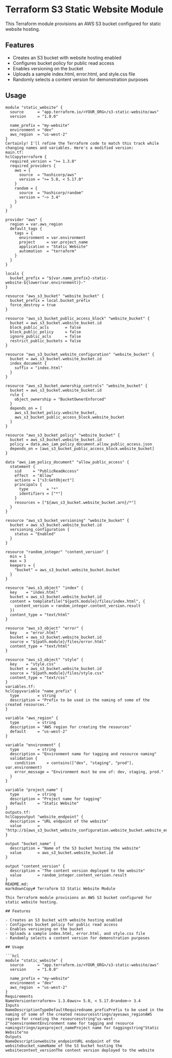# Terraform S3 Static Website Module

This Terraform module provisions an AWS S3 bucket configured for static website hosting.

## Features

- Creates an S3 bucket with website hosting enabled
- Configures bucket policy for public read access
- Enables versioning on the bucket
- Uploads a sample index.html, error.html, and style.css file
- Randomly selects a content version for demonstration purposes

## Usage

```hcl
module "static_website" {
  source      = "app.terraform.io/<YOUR_ORG>/s3-static-website/aws"
  version     = "1.0.0"
  
  name_prefix = "my-website"
  environment = "dev"
  aws_region  = "us-west-2"
}
Certainly! I'll refine the Terraform code to match this track while changing names and variables. Here's a modified version:
main.tf:
hclCopyterraform {
  required_version = ">= 1.3.0"
  required_providers {
    aws = {
      source  = "hashicorp/aws"
      version = ">= 5.0, < 5.17.0"
    }
    random = {
      source  = "hashicorp/random"
      version = "~> 3.4"
    }
  }
}

provider "aws" {
  region = var.aws_region
  default_tags {
    tags = {
      environment = var.environment
      project     = var.project_name
      application = "Static Website"
      automation  = "terraform"
    }
  }
}

locals {
  bucket_prefix = "${var.name_prefix}-static-website-${lower(var.environment)}-"
}

resource "aws_s3_bucket" "website_bucket" {
  bucket_prefix = local.bucket_prefix
  force_destroy = true
}

resource "aws_s3_bucket_public_access_block" "website_bucket" {
  bucket = aws_s3_bucket.website_bucket.id
  block_public_acls       = false
  block_public_policy     = false
  ignore_public_acls      = false
  restrict_public_buckets = false
}

resource "aws_s3_bucket_website_configuration" "website_bucket" {
  bucket = aws_s3_bucket.website_bucket.id
  index_document {
    suffix = "index.html"
  }
}

resource "aws_s3_bucket_ownership_controls" "website_bucket" {
  bucket = aws_s3_bucket.website_bucket.id
  rule {
    object_ownership = "BucketOwnerEnforced"
  }
  depends_on = [
    aws_s3_bucket_policy.website_bucket,
    aws_s3_bucket_public_access_block.website_bucket
  ]
}

resource "aws_s3_bucket_policy" "website_bucket" {
  bucket = aws_s3_bucket.website_bucket.id
  policy = data.aws_iam_policy_document.allow_public_access.json
  depends_on = [aws_s3_bucket_public_access_block.website_bucket]
}

data "aws_iam_policy_document" "allow_public_access" {
  statement {
    sid     = "PublicReadAccess"
    effect  = "Allow"
    actions = ["s3:GetObject"]
    principals {
      type        = "*"
      identifiers = ["*"]
    }
    resources = ["${aws_s3_bucket.website_bucket.arn}/*"]
  }
}

resource "aws_s3_bucket_versioning" "website_bucket" {
  bucket = aws_s3_bucket.website_bucket.id
  versioning_configuration {
    status = "Enabled"
  }
}

resource "random_integer" "content_version" {
  min = 1
  max = 3
  keepers = {
    "bucket" = aws_s3_bucket.website_bucket.bucket
  }
}

resource "aws_s3_object" "index" {
  key    = "index.html"
  bucket = aws_s3_bucket.website_bucket.id
  content = templatefile("${path.module}/files/index.html", {
    content_version = random_integer.content_version.result
  })
  content_type = "text/html"
}

resource "aws_s3_object" "error" {
  key    = "error.html"
  bucket = aws_s3_bucket.website_bucket.id
  source = "${path.module}/files/error.html"
  content_type = "text/html"
}

resource "aws_s3_object" "style" {
  key    = "style.css"
  bucket = aws_s3_bucket.website_bucket.id
  source = "${path.module}/files/style.css"
  content_type = "text/css"
}
variables.tf:
hclCopyvariable "name_prefix" {
  type        = string
  description = "Prefix to be used in the naming of some of the created resources."
}

variable "aws_region" {
  type        = string
  description = "AWS region for creating the resources"
  default     = "us-west-2"
}

variable "environment" {
  type        = string
  description = "Environment name for tagging and resource naming"
  validation {
    condition     = contains(["dev", "staging", "prod"], var.environment)
    error_message = "Environment must be one of: dev, staging, prod."
  }
}

variable "project_name" {
  type        = string
  description = "Project name for tagging"
  default     = "Static Website"
}
outputs.tf:
hclCopyoutput "website_endpoint" {
  description = "URL endpoint of the website"
  value       = "http://${aws_s3_bucket_website_configuration.website_bucket.website_endpoint}"
}

output "bucket_name" {
  description = "Name of the S3 bucket hosting the website"
  value       = aws_s3_bucket.website_bucket.id
}

output "content_version" {
  description = "The content version deployed to the website"
  value       = random_integer.content_version.result
}
README.md:
markdownCopy# Terraform S3 Static Website Module

This Terraform module provisions an AWS S3 bucket configured for static website hosting.

## Features

- Creates an S3 bucket with website hosting enabled
- Configures bucket policy for public read access
- Enables versioning on the bucket
- Uploads a sample index.html, error.html, and style.css file
- Randomly selects a content version for demonstration purposes

## Usage

```hcl
module "static_website" {
  source      = "app.terraform.io/<YOUR_ORG>/s3-static-website/aws"
  version     = "1.0.0"
  
  name_prefix = "my-website"
  environment = "dev"
  aws_region  = "us-west-2"
}
Requirements
NameVersionterraform>= 1.3.0aws>= 5.0, < 5.17.0random~> 3.4
Inputs
NameDescriptionTypeDefaultRequiredname_prefixPrefix to be used in the naming of some of the created resourcesstringn/ayesaws_regionAWS region for creating the resourcesstring"us-west-2"noenvironmentEnvironment name for tagging and resource namingstringn/ayesproject_nameProject name for taggingstring"Static Website"no
Outputs
NameDescriptionwebsite_endpointURL endpoint of the websitebucket_nameName of the S3 bucket hosting the websitecontent_versionThe content version deployed to the website
